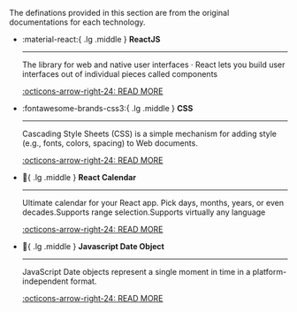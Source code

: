 <link rel="stylesheet" href="../../stylesheets/extra.css" />
<link rel="preconnect" href="https://fonts.googleapis.com">
<link rel="preconnect" href="https://fonts.gstatic.com" crossorigin>
<link href="https://fonts.googleapis.com/css2?family=Scope+One&display=swap" rel="stylesheet">

The definations provided in this section are from the original documentations for each technology.

<div class="grid cards" markdown>

-   :material-react:{ .lg .middle } __ReactJS__

    ---

    The library for web and native user interfaces · React lets you build user interfaces out of individual pieces called components

    [:octicons-arrow-right-24: READ MORE](https://react.dev/)

-   :fontawesome-brands-css3:{ .lg .middle } __CSS__

    ---

    Cascading Style Sheets (CSS) is a simple mechanism for adding style (e.g., fonts, colors, spacing) to Web documents.

    [:octicons-arrow-right-24: READ MORE](https://www.w3.org/Style/CSS/Overview.en.html)

-   :calendar:{ .lg .middle } __React Calendar__

    ---

    Ultimate calendar for your React app. Pick days, months, years, or even decades.Supports range selection.Supports virtually any language

    [:octicons-arrow-right-24: READ MORE](https://www.npmjs.com/package/react-calendar)

-   :date:{ .lg .middle } __Javascript Date Object__

    ---

    JavaScript Date objects represent a single moment in time in a platform-independent format.

    [:octicons-arrow-right-24: READ MORE](https://developer.mozilla.org/en-US/docs/Web/JavaScript/Reference/Global_Objects/Date)

</div>


